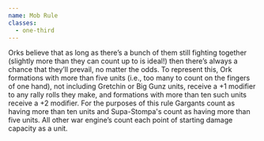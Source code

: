 ```yaml
---
name: Mob Rule
classes:
  - one-third
---
```

Orks believe that as long as there’s a bunch of them still fighting together (slightly more than they can count up to is ideal!) then there’s always a chance that they’ll prevail, no matter the odds. To represent this, Ork formations with more than five units (i.e., too many to count on the fingers of one hand), not including Gretchin or Big Gunz units, receive a +1 modifier to any rally rolls they make, and formations with more than ten such units receive a +2 modifier. For the purposes of this rule Gargants count as having more than ten units and Supa-Stompa's count as having more than five units. All other war engine’s count each point of starting damage capacity as a unit.
